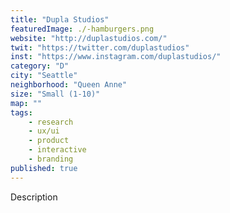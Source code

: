 ```yaml
---
title: "Dupla Studios"
featuredImage: ./-hamburgers.png
website: "http://duplastudios.com/"
twit: "https://twitter.com/duplastudios"
inst: "https://www.instagram.com/duplastudios/"
category: "D"
city: "Seattle"
neighborhood: "Queen Anne"
size: "Small (1-10)"
map: ""
tags:
    - research
    - ux/ui
    - product
    - interactive
    - branding
published: true
---
```


Description
